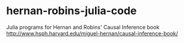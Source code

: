 hernan-robins-julia-code
========================

Julia programs for Hernan and Robins' Causal Inference book http://www.hsph.harvard.edu/miguel-hernan/causal-inference-book/
